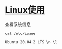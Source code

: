 # [Linux使用](https://github.com/huaizhixu/Huaizhi-Blog/issues/9)

查看系统信息
```
cat /etc/issue

Ubuntu 20.04.2 LTS \n \l

```
